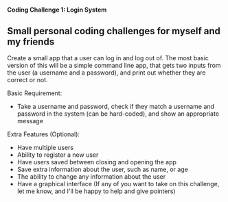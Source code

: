 #### Coding Challenge 1: Login System

## Small personal coding challenges for myself and my friends

Create a small app that a user can log in and log out of. The most basic version of this will be a simple command line app, that gets two inputs from the user (a username and a password), and print out whether they are correct or not.

Basic Requirement:
- Take a username and password, check if they match a username and password in the system (can be hard-coded), and show an appropriate message

Extra Features (Optional):
- Have multiple users
- Ability to register a new user
- Have users saved between closing and opening the app
- Save extra information about the user, such as name, or age
- The ability to change any information about the user
- Have a graphical interface (If any of you want to take on this challenge, let me know, and I'll be happy to help and give pointers)